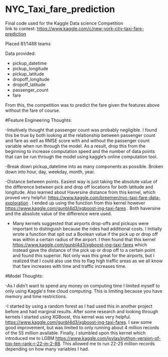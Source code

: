 # NYC_Taxi_fare_prediction
Final code used for the Kaggle Data science Competition  
link to contest: https://www.kaggle.com/c/new-york-city-taxi-fare-prediction

Placed 81/1488 teams

Data provided:
  - pickup_datetime 
  - pickup_longitude 
  - pickup_latitude 
  - dropoff_longitude 
  - dropoff_latitude 
  - passenger_count 
  - fare
  
  From this, the competition was to predict the fare given the features above without the fare of course.
  
#Feature Engineering Thoughts:

-Intuitively thought that passenger count was probably negligible. I found this be true by both looking at the relationship between passenger count and fare as well as RMSE score with and without the passenger count variable when run through the model. As a result, drop this from the beginning to increase computation speed and the number of data points that can be run through the model using kaggle’s online computation tool.

-Break down pickup_datetime into as many components as possible. Broken down into hour, day, weekday, month, year.

-Distance between points. Easiest way is just taking the absolute value of the difference between pick and drop off locations for both latitude and longitude.  Also learned about Haversine distance from this kernel, which proved very helpful: https://www.kaggle.com/breemen/nyc-taxi-fare-data-exploration . I ended up using the function from this kernel however https://www.kaggle.com/gunbl4d3/xgboost-ing-taxi-fares . Both haversine and the absolute value of the difference were used.

- Many kernels suggested that airports drop-offs and pickups were important to distinguish because the rides had additional costs.  I Initially wrote a function that spit out a Boolean value if the pick up or drop off was within a certain radius of the airport. I then found that this kernel https://www.kaggle.com/gunbl4d3/xgboost-ing-taxi-fares which instead gave the distance of the pick up or drop off to a certain point and found this superior. 
Not only was this great for the airports, but I realized that I could also use this to flag high traffic areas as we all know that fare increases with time and traffic increases time. 

 
#Model Thoughts:

-As I didn’t want to spend any money on computing time I limited myself to only using Kaggle's free cloud computing. This is limiting because you have memory and time restrictions.

-I started by using a random forest as I had used this in another project before and had marginal results. After some research and looking through kernels I started using XGBoost, this kernel was very helpful. https://www.kaggle.com/gunbl4d3/xgboost-ing-taxi-fares. I saw some good improvement, but was limited to only running about 4 million records of the 55 million available. Finally, I stumbled upon this kernel which introduced me to LGBM https://www.kaggle.com/jsylas/python-version-of-top-ten-rank-r-22-m-2-88. This allowed me to run 22-25 million records depending on how many variables I had.
